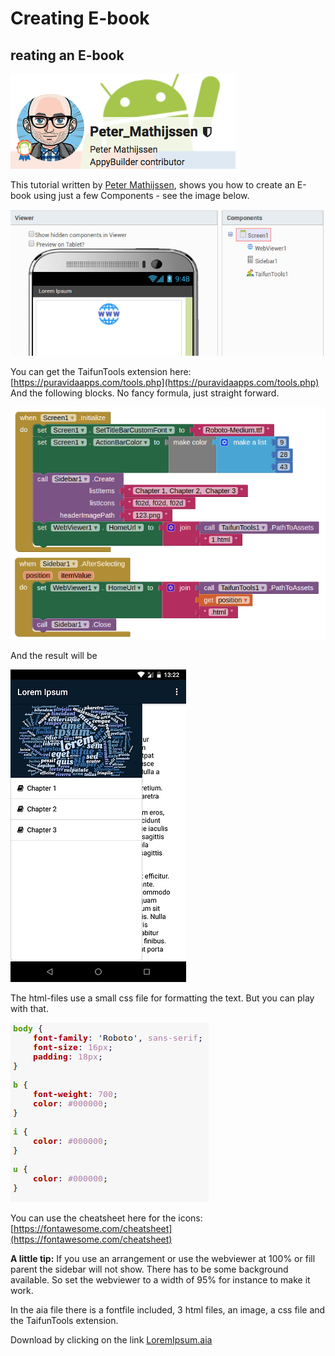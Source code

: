 # Creating E-book

## reating an E-book

![Contributed by: Peter Mathijseen](../.gitbook/assets/image%20%2844%29.png)

This tutorial written by [Peter Mathijssen](http://community.appybuilder.com/u/peter_mathijssen/summary), shows you how to create an E-book using just a few Components - see the image below. 

![](../.gitbook/assets/image%20%289%29.png)

You can get the TaifunTools extension here: [https://puravidaapps.com/tools.php](https://puravidaapps.com/tools.php) And the following blocks. No fancy formula, just straight forward.

![](../.gitbook/assets/image%20%2821%29.png)

And the result will be

![](../.gitbook/assets/image%20%2833%29.png)

The html-files use a small css file for formatting the text. But you can play with that.

![](../.gitbook/assets/image%20%2850%29.png)

You can use the cheatsheet here for the icons: [https://fontawesome.com/cheatsheet](https://fontawesome.com/cheatsheet)

**A little tip:** If you use an arrangement or use the webviewer at 100% or fill parent the sidebar will not show. There has to be some background available. So set the webviewer to a width of 95% for instance to make it work.

In the aia file there is a fontfile included, 3 html files, an image, a css file and the TaifunTools extension.

Download by clicking on the link [LoremIpsum.aia](http://community.appybuilder.com/uploads/default/original/2X/3/3a4b69edcdcd949a8c22dd4b7e8b8a104e8d383c.aia)



